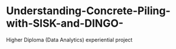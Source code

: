 # Understanding-Concrete-Piling-with-SISK-and-DINGO-
Higher Diploma (Data Analytics) experiential project 
